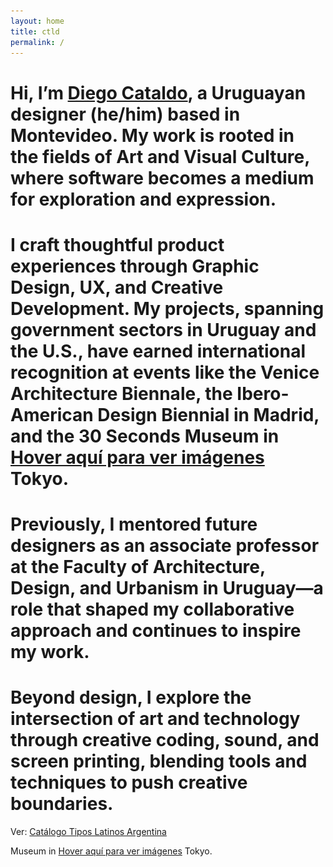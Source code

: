 ```yaml
---
layout: home
title: ctld
permalink: /
---
```


# Hi, I’m [Diego Cataldo](# "![Imagen 1](/assets/blogimages/tiles/cat.gif) ![Imagen 2](/assets/blogimages/me.jpg)"), a Uruguayan designer (he/him) based in Montevideo. My work is rooted in the fields of Art and Visual Culture, where software becomes a medium for exploration and expression.

# I craft thoughtful product experiences through Graphic Design, UX, and Creative Development. My projects, spanning government sectors in Uruguay and the U.S., have earned international recognition at events like the Venice Architecture Biennale, the Ibero-American Design Biennial in Madrid, and the 30 Seconds Museum in [Hover aquí para ver imágenes](# "![Imagen 1](/assets/blogimages/tiles/wix.gif) ![Imagen 2](/assets/blogimages/cvuy-2.png) ![Imagen 3](/assets/blogimages/cvuy-3.png)") Tokyo.



# Previously, I mentored future designers as an associate professor at the Faculty of Architecture, Design, and Urbanism in Uruguay—a role that shaped my collaborative approach and continues to inspire my work.

# Beyond design, I explore the intersection of art and technology through creative coding, sound, and screen printing, blending tools and techniques to push creative boundaries.

Ver: [Catálogo Tipos Latinos Argentina](https://issuu.com/tiposlatinos/docs/tl2010)


Museum in [Hover aquí para ver imágenes](# "![Imagen 1](/assets/blogimages/tiles/cat.gif) ![Imagen 2](/assets/blogimages/cvuy-2.png) ![Imagen 3](/assets/blogimages/cvuy-3.png)") Tokyo.

